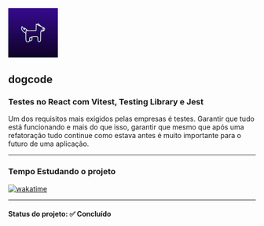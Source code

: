 <img src="img/dogcode.jpg" width="20%">
<h2>dogcode</h2>
<h3>Testes no React com Vitest, Testing Library e Jest</h3>

<p>Um dos requisitos mais exigidos pelas empresas é testes. Garantir que tudo está funcionando e mais do que isso, garantir que mesmo que após uma refatoração tudo continue como estava antes é muito importante para o futuro de uma aplicação.</p>

<hr>

<h3>Tempo Estudando o projeto</h3>

<p>
  <a href="https://wakatime.com/badge/github/EdiJunior88/Testes_React_com_Vitest_e_Testing_Library">
    <img src="https://wakatime.com/badge/github/EdiJunior88/Testes_React_com_Vitest_e_Testing_Library.svg" alt="wakatime">
  </a>
</p>

<hr>

<h4><b>Status do projeto:</b> ✅ Concluído</h4>
